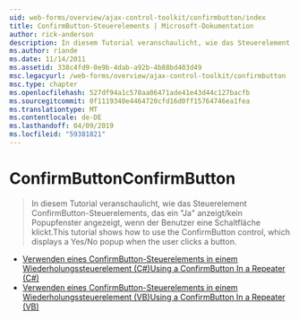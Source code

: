 ```yaml
---
uid: web-forms/overview/ajax-control-toolkit/confirmbutton/index
title: ConfirmButton-Steuerelements | Microsoft-Dokumentation
author: rick-anderson
description: In diesem Tutorial veranschaulicht, wie das Steuerelement ConfirmButton-Steuerelements, das ein "Ja" anzeigt/kein Popupfenster angezeigt, wenn der Benutzer eine Schaltfläche klickt.
ms.author: riande
ms.date: 11/14/2011
ms.assetid: 338c4fd9-0e9b-4dab-a92b-4b88bd403d49
msc.legacyurl: /web-forms/overview/ajax-control-toolkit/confirmbutton
msc.type: chapter
ms.openlocfilehash: 527df94a1c578aa06471ade41e43d44c127bacfb
ms.sourcegitcommit: 0f1119340e4464720cfd16d0ff15764746ea1fea
ms.translationtype: MT
ms.contentlocale: de-DE
ms.lasthandoff: 04/09/2019
ms.locfileid: "59381821"
---
```

# <a name="confirmbutton"></a><span data-ttu-id="d9d56-103">ConfirmButton</span><span class="sxs-lookup"><span data-stu-id="d9d56-103">ConfirmButton</span></span>

> <span data-ttu-id="d9d56-104">In diesem Tutorial veranschaulicht, wie das Steuerelement ConfirmButton-Steuerelements, das ein "Ja" anzeigt/kein Popupfenster angezeigt, wenn der Benutzer eine Schaltfläche klickt.</span><span class="sxs-lookup"><span data-stu-id="d9d56-104">This tutorial shows how to use the ConfirmButton control, which displays a Yes/No popup when the user clicks a button.</span></span>


- [<span data-ttu-id="d9d56-105">Verwenden eines ConfirmButton-Steuerelements in einem Wiederholungssteuerelement (C#)</span><span class="sxs-lookup"><span data-stu-id="d9d56-105">Using a ConfirmButton In a Repeater (C#)</span></span>](using-a-confirmbutton-in-a-repeater-cs.md)
- [<span data-ttu-id="d9d56-106">Verwenden eines ConfirmButton-Steuerelements in einem Wiederholungssteuerelement (VB)</span><span class="sxs-lookup"><span data-stu-id="d9d56-106">Using a ConfirmButton In a Repeater (VB)</span></span>](using-a-confirmbutton-in-a-repeater-vb.md)
